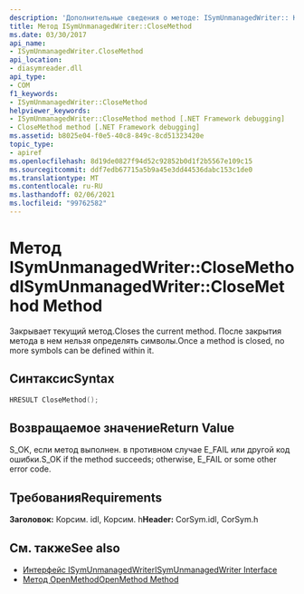 ```yaml
---
description: 'Дополнительные сведения о методе: ISymUnmanagedWriter:: Клосемесод'
title: Метод ISymUnmanagedWriter::CloseMethod
ms.date: 03/30/2017
api_name:
- ISymUnmanagedWriter.CloseMethod
api_location:
- diasymreader.dll
api_type:
- COM
f1_keywords:
- ISymUnmanagedWriter::CloseMethod
helpviewer_keywords:
- ISymUnmanagedWriter::CloseMethod method [.NET Framework debugging]
- CloseMethod method [.NET Framework debugging]
ms.assetid: b8025e04-f0e5-40c8-849c-8cd51323420e
topic_type:
- apiref
ms.openlocfilehash: 8d19de0827f94d52c92852b0d1f2b5567e109c15
ms.sourcegitcommit: ddf7edb67715a5b9a45e3dd44536dabc153c1de0
ms.translationtype: MT
ms.contentlocale: ru-RU
ms.lasthandoff: 02/06/2021
ms.locfileid: "99762582"
---
```

# <a name="isymunmanagedwriterclosemethod-method"></a><span data-ttu-id="599a6-103">Метод ISymUnmanagedWriter::CloseMethod</span><span class="sxs-lookup"><span data-stu-id="599a6-103">ISymUnmanagedWriter::CloseMethod Method</span></span>

<span data-ttu-id="599a6-104">Закрывает текущий метод.</span><span class="sxs-lookup"><span data-stu-id="599a6-104">Closes the current method.</span></span> <span data-ttu-id="599a6-105">После закрытия метода в нем нельзя определять символы.</span><span class="sxs-lookup"><span data-stu-id="599a6-105">Once a method is closed, no more symbols can be defined within it.</span></span>  
  
## <a name="syntax"></a><span data-ttu-id="599a6-106">Синтаксис</span><span class="sxs-lookup"><span data-stu-id="599a6-106">Syntax</span></span>  
  
```cpp  
HRESULT CloseMethod();  
```  
  
## <a name="return-value"></a><span data-ttu-id="599a6-107">Возвращаемое значение</span><span class="sxs-lookup"><span data-stu-id="599a6-107">Return Value</span></span>  

 <span data-ttu-id="599a6-108">S_OK, если метод выполнен. в противном случае E_FAIL или другой код ошибки.</span><span class="sxs-lookup"><span data-stu-id="599a6-108">S_OK if the method succeeds; otherwise, E_FAIL or some other error code.</span></span>  
  
## <a name="requirements"></a><span data-ttu-id="599a6-109">Требования</span><span class="sxs-lookup"><span data-stu-id="599a6-109">Requirements</span></span>  

 <span data-ttu-id="599a6-110">**Заголовок:** Корсим. idl, Корсим. h</span><span class="sxs-lookup"><span data-stu-id="599a6-110">**Header:** CorSym.idl, CorSym.h</span></span>  
  
## <a name="see-also"></a><span data-ttu-id="599a6-111">См. также</span><span class="sxs-lookup"><span data-stu-id="599a6-111">See also</span></span>

- [<span data-ttu-id="599a6-112">Интерфейс ISymUnmanagedWriter</span><span class="sxs-lookup"><span data-stu-id="599a6-112">ISymUnmanagedWriter Interface</span></span>](isymunmanagedwriter-interface.md)
- [<span data-ttu-id="599a6-113">Метод OpenMethod</span><span class="sxs-lookup"><span data-stu-id="599a6-113">OpenMethod Method</span></span>](isymunmanagedwriter-openmethod-method.md)
